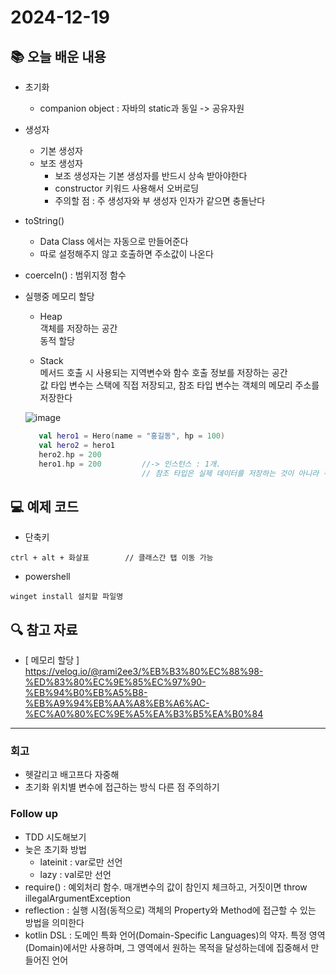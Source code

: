 # 2024-12-19

## 📚 오늘 배운 내용
- 초기화
  - companion object : 자바의 static과 동일 -> 공유자원
- 생성자
  - 기본 생성자
  - 보조 생성자
    - 보조 생성자는 기본 생성자를 반드시 상속 받아야한다
    - constructor 키워드 사용해서 오버로딩
    - 주의할 점 : 주 생성자와 부 생성자 인자가 같으면 충돌난다
- toString() 
  - Data Class 에서는 자동으로 만들어준다
  - 따로 설정해주지 않고 호출하면 주소값이 나온다
- coerceIn() : 범위지정 함수

- 실행중 메모리 할당
  - Heap   
    객체를 저장하는 공간   
    동적 할당   
    
  - Stack    
    메서드 호출 시 사용되는 지역변수와 함수 호출 정보를 저장하는 공간   
    값 타입 변수는 스택에 직접 저장되고, 참조 타입 변수는 객체의 메모리 주소를 저장한다
    
  ![image](https://github.com/user-attachments/assets/3255fcd2-80a3-4b01-bd14-f4464301c98e)


  ```kotlin
     val hero1 = Hero(name = "홍길동", hp = 100)
     val hero2 = hero1
     hero2.hp = 200
     hero1.hp = 200         //-> 인스턴스 : 1개. 
                            // 참조 타입은 실제 데이터를 저장하는 것이 아니라 객체가 저장된 메모리 위치를 가리킨다
  ```

## 💻 예제 코드
<!-- 실습한 코드나 예제를 추가 -->
- 단축키
```text
ctrl + alt + 화살표        // 클래스간 탭 이동 가능
```
- powershell
```shell
winget install 설치할 파일명
```

## 🔍 참고 자료

- [ 메모리 할당 ]     
https://velog.io/@rami2ee3/%EB%B3%80%EC%88%98-%ED%83%80%EC%9E%85%EC%97%90-%EB%94%B0%EB%A5%B8-%EB%A9%94%EB%AA%A8%EB%A6%AC-%EC%A0%80%EC%9E%A5%EA%B3%B5%EA%B0%84

---

### 회고

- 헷갈리고 배고프다 자중해
- 초기화 위치별 변수에 접근하는 방식 다른 점 주의하기


### Follow up

- TDD 시도해보기
- 늦은 초기화 방법
  - lateinit : var로만 선언
  - lazy : val로만 선언
- require() : 예외처리 함수. 매개변수의 값이 참인지 체크하고, 거짓이면 throw illegalArgumentException
- reflection : 실행 시점(동적으로) 객체의 Property와 Method에 접근할 수 있는 방법을 의미한다
- kotlin DSL : 도메인 특화 언어(Domain-Specific Languages)의 약자. 특정 영역(Domain)에서만 사용하며, 그 영역에서 원하는 목적을 달성하는데에 집중해서 만들어진 언어
